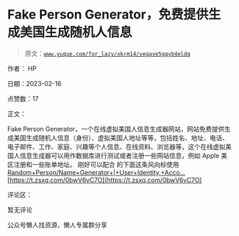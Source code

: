 # Fake Person Generator，免费提供生成美国生成随机人信息

> 原文：[`www.yuque.com/for_lazy/xkrm14/vegave5gqyb4eldq`](https://www.yuque.com/for_lazy/xkrm14/vegave5gqyb4eldq)



作者： HP



日期：2023-02-16



点赞数：17

<ne-hole id="u567fde44" data-lake-id="u567fde44">

正文：



Fake Person Generator，一个在线虚拟美国人信息生成器网站，网站免费提供生成美国生成随机人信息（身份）、虚拟美国人地址等等，包括姓名、地址、电话、电子邮件、工作、家庭、兴趣等个人信息、在线资料、浏览器等，这个在线虚拟美国人信息生成器可以用作数据库进行测试或者注册一些网站信息，例如 Apple 美区注册和一些账单地址。 刚好可以配合 的下面这条风向标使用 [Random+Person/Name+Generator+|+User+Identity,+Acco...](https://www.fakepersongenerator.com/) [https://t.zsxq.com/0bwV6vC7O](https://t.zsxq.com/0bwV6vC7O)

<ne-hole id="u3c213863" data-lake-id="u3c213863">

评论区：



暂无评论

<ne-hole id="u58398ef3" data-lake-id="u58398ef3">

公众号懒人找资源，懒人专属群分享

</ne-hole></ne-hole></ne-hole>